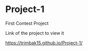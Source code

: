 # Project-1
First Contest Project


Link of the project to view it

https://trimbak15.github.io/Project-1/
